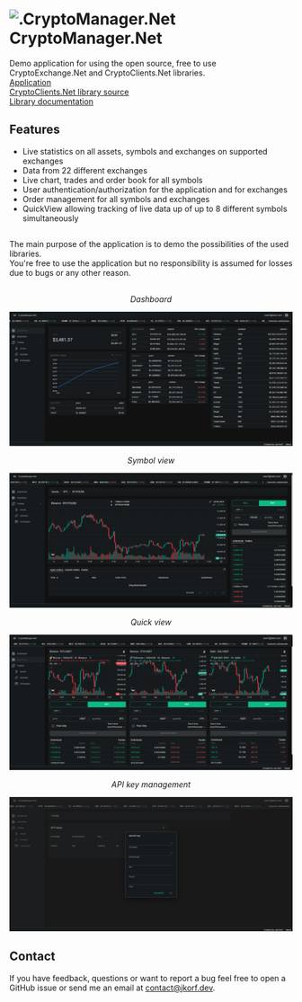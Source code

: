 # ![.CryptoManager.Net](https://github.com/JKorf/CryptoExchange.Net.Tracker/blob/feb4d29ae68845685f0577011cd8b8f219514c25/CryptoExchange.Net.Tracker.UI/wwwroot/favicon.png) CryptoManager.Net  

Demo application for using the open source, free to use CryptoExchange.Net and CryptoClients.Net libraries.  
[Application](https://tracker.jkorf.dev/)  
[CryptoClients.Net library source](https://github.com/JKorf/CryptoClients.Net)  
[Library documentation](https://cryptoexchange.jkorf.dev/)  

## Features
* Live statistics on all assets, symbols and exchanges on supported exchanges
* Data from 22 different exchanges
* Live chart, trades and order book for all symbols
* User authentication/authorization for the application and for exchanges
* Order management for all symbols and exchanges
* QuickView allowing tracking of live data up of up to 8 different symbols simultaneously 

## 
The main purpose of the application is to demo the possibilities of the used libraries.  
You're free to use the application but no responsibility is assumed for losses due to bugs or any other reason.

##
<center><i>Dashboard</i></center>  

![Dashboard](./imgs/ss1.png)  

<center><i>Symbol view</i></center>  

![Symbol View](./imgs/ss2.png)  

<center><i>Quick view</i></center>  

![Quick View](./imgs/ss3.png)  

<center><i>API key management</i></center>  

![API Key Management](./imgs/ss4.png)  

## Contact
If you have feedback, questions or want to report a bug feel free to open a GitHub issue or send me an email at contact@jkorf.dev.